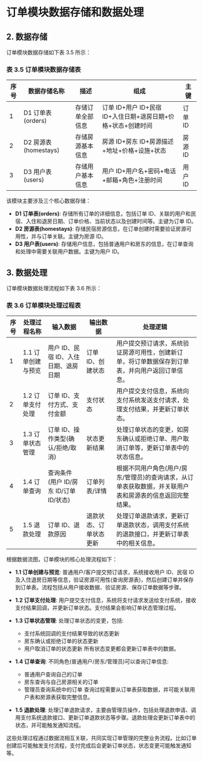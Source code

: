 # 订单模块数据存储和数据处理

## 2. 数据存储

订单模块数据存储如下表 3.5 所示：

### 表 3.5 订单模块数据存储表

| 序号 | 数据存储名称         | 描述             | 组成                                                         | 主键    |
| ---- | -------------------- | ---------------- | ------------------------------------------------------------ | ------- |
| 1    | D1 订单表(orders)    | 存储订单全部信息 | 订单 ID+用户 ID+民宿 ID+入住日期+退房日期+价格+状态+创建时间 | 订单 ID |
| 2    | D2 房源表(homestays) | 存储房源基本信息 | 房源 ID+房东 ID+房源描述+地址+价格+设施+状态                 | 房源 ID |
| 3    | D3 用户表(users)     | 存储用户基本信息 | 用户 ID+用户名+密码+电话+邮箱+角色+注册时间                  | 用户 ID |

该模块主要涉及三个核心数据存储：

- **D1 订单表(orders)**: 存储所有订单的详细信息，包括订单 ID、关联的用户和民宿、入住和退房日期、订单价格、当前状态以及创建时间等。主键为订单 ID。
- **D2 房源表(homestays)**: 存储民宿房源信息，在订单创建时需要验证房源可用性，并与订单关联。主键为房源 ID。
- **D3 用户表(users)**: 存储用户信息，包括普通用户和房东的信息，在订单查询和处理中需要关联用户数据。主键为用户 ID。

## 3. 数据处理

订单模块数据处理流程如下表 3.6 所示：

### 表 3.6 订单模块处理过程表

| 序号 | 处理过程名称       | 输入数据                               | 输出数据               | 处理逻辑                                                                                                 |
| ---- | ------------------ | -------------------------------------- | ---------------------- | -------------------------------------------------------------------------------------------------------- |
| 1    | 1.1 订单创建与预览 | 用户 ID、民宿 ID、入住日期、退房日期   | 订单 ID、创建状态      | 用户提交预订请求，系统验证房源可用性，创建新订单，将订单数据保存到订单表，并向用户返回订单信息。         |
| 2    | 1.2 订单支付处理   | 订单 ID、支付方式、支付金额            | 支付状态               | 用户提交支付信息，系统向支付系统发送支付请求，处理支付结果，并更新订单状态。                             |
| 3    | 1.3 订单状态管理   | 订单 ID、操作类型(确认/拒绝/取消)      | 状态更新结果           | 处理订单状态的变更，如房东确认或拒绝订单、用户取消订单等，更新订单表中的状态信息。                       |
| 4    | 1.4 订单查询       | 查询条件(用户 ID/房东 ID/订单 ID/状态) | 订单列表/详情          | 根据不同用户角色(用户/房东/管理员)的查询请求，从订单表获取数据，并关联用户表和房源表的信息返回完整结果。 |
| 5    | 1.5 退款处理       | 订单 ID、退款原因                      | 退款状态、订单状态更新 | 处理订单退款请求，更新订单退款状态，调用支付系统的退款接口，并更新订单表中的相关信息。                   |

根据数据流图，订单模块的核心处理流程如下：

- **1.1 订单创建与预览**: 普通用户/客户提交预订请求，系统接收用户 ID、民宿 ID 及入住退房日期等信息，验证房源可用性(查询房源表)，然后创建订单并保存到订单表。流程包括从用户接收数据、验证房源、保存订单数据等步骤。

- **1.2 订单支付处理**: 用户提交支付信息，系统将支付请求发送给支付系统，接收支付结果回调，并更新订单状态。支付结果会影响订单状态管理过程。

- **1.3 订单状态管理**: 处理订单状态的变更，包括:

  - 支付系统回调的支付结果导致的状态更新
  - 房东确认或拒绝订单的状态更新
  - 用户取消订单的状态更新
    所有状态变更都会更新订单表中的数据。

- **1.4 订单查询**: 不同角色(普通用户/房东/管理员)可以查询订单信息:

  - 普通用户查询自己的订单
  - 房东查询与自己房源相关的订单
  - 管理员查询系统中的订单
    查询过程需要从订单表获取数据，并可能关联用户表和房源表获取完整信息。

- **1.5 退款处理**: 处理订单退款请求，主要由管理员操作，包括处理退款申请、调用支付系统退款接口、更新订单退款状态等步骤。退款处理会更新订单表中的状态，并可能触发通知流程。

这些处理过程通过数据流相互关联，共同实现订单管理的完整业务流程。比如订单创建后可能触发支付流程，支付完成后会更新订单状态，状态变更可能触发通知等。
